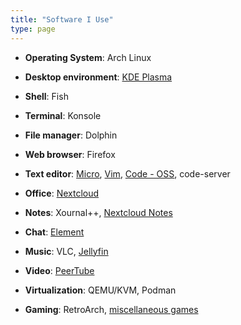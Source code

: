 ```yaml
---
title: "Software I Use"
type: page
---
```



- **Operating System**: Arch Linux

- **Desktop environment**: [KDE Plasma](https://www.dedoimedo.com/computers/plasma-desktop-awesome.html)

- **Shell**: Fish

- **Terminal**: Konsole

- **File manager**: Dolphin

- **Web browser**: Firefox

- **Text editor**: [Micro](https://git.exozy.me/Ta180m/dotfiles/src/branch/main/.config/micro/settings.json), [Vim](https://git.exozy.me/Ta180m/dotfiles/src/branch/main/.vimrc), [Code - OSS](https://stackoverflow.com/questions/53867739/differences-between-code-oss-and-visual-studio-code), code-server

- **Office**: [Nextcloud](https://cloud.exozy.me)

- **Notes**: Xournal++, [Nextcloud Notes](https://cloud.exozy.me/apps/notes/)

- **Chat**: [Element](https://cloud.exozy.me/apps/riotchat/)

- **Music**: VLC, [Jellyfin](https://media.exozy.me/)

- **Video**: [PeerTube](https://tube.exozy.me/)

- **Virtualization**: QEMU/KVM, Podman

- **Gaming**: RetroArch, [miscellaneous games](../games)
